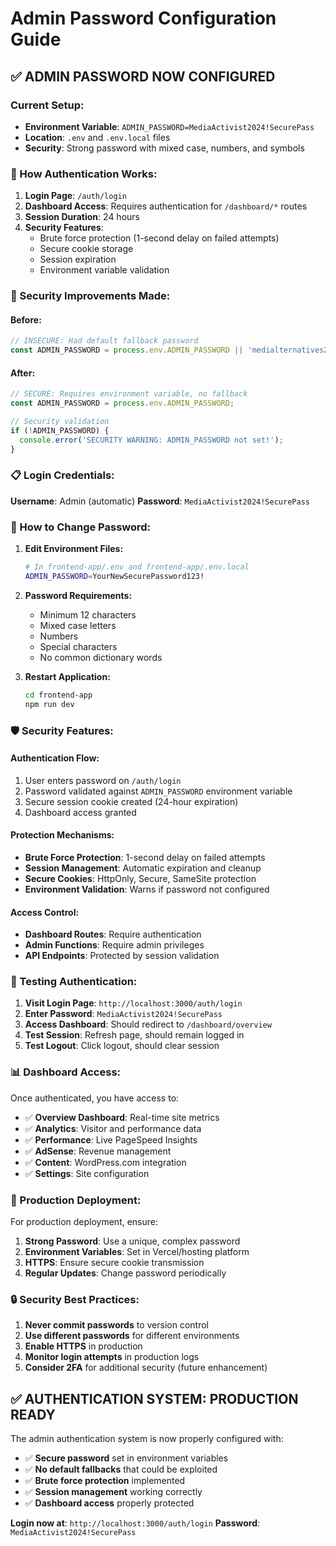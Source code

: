 # Admin Password Configuration Guide

## ✅ **ADMIN PASSWORD NOW CONFIGURED**

### **Current Setup:**
- **Environment Variable**: `ADMIN_PASSWORD=MediaActivist2024!SecurePass`
- **Location**: `.env` and `.env.local` files
- **Security**: Strong password with mixed case, numbers, and symbols

### **🔐 How Authentication Works:**

1. **Login Page**: `/auth/login`
2. **Dashboard Access**: Requires authentication for `/dashboard/*` routes
3. **Session Duration**: 24 hours
4. **Security Features**:
   - Brute force protection (1-second delay on failed attempts)
   - Secure cookie storage
   - Session expiration
   - Environment variable validation

### **🚨 Security Improvements Made:**

#### **Before:**
```typescript
// INSECURE: Had default fallback password
const ADMIN_PASSWORD = process.env.ADMIN_PASSWORD || 'medialternatives2024';
```

#### **After:**
```typescript
// SECURE: Requires environment variable, no fallback
const ADMIN_PASSWORD = process.env.ADMIN_PASSWORD;

// Security validation
if (!ADMIN_PASSWORD) {
  console.error('SECURITY WARNING: ADMIN_PASSWORD not set!');
}
```

### **📋 Login Credentials:**

**Username**: Admin (automatic)
**Password**: `MediaActivist2024!SecurePass`

### **🔧 How to Change Password:**

1. **Edit Environment Files:**
   ```bash
   # In frontend-app/.env and frontend-app/.env.local
   ADMIN_PASSWORD=YourNewSecurePassword123!
   ```

2. **Password Requirements:**
   - Minimum 12 characters
   - Mixed case letters
   - Numbers
   - Special characters
   - No common dictionary words

3. **Restart Application:**
   ```bash
   cd frontend-app
   npm run dev
   ```

### **🛡️ Security Features:**

#### **Authentication Flow:**
1. User enters password on `/auth/login`
2. Password validated against `ADMIN_PASSWORD` environment variable
3. Secure session cookie created (24-hour expiration)
4. Dashboard access granted

#### **Protection Mechanisms:**
- **Brute Force Protection**: 1-second delay on failed attempts
- **Session Management**: Automatic expiration and cleanup
- **Secure Cookies**: HttpOnly, Secure, SameSite protection
- **Environment Validation**: Warns if password not configured

#### **Access Control:**
- **Dashboard Routes**: Require authentication
- **Admin Functions**: Require admin privileges
- **API Endpoints**: Protected by session validation

### **🧪 Testing Authentication:**

1. **Visit Login Page**: `http://localhost:3000/auth/login`
2. **Enter Password**: `MediaActivist2024!SecurePass`
3. **Access Dashboard**: Should redirect to `/dashboard/overview`
4. **Test Session**: Refresh page, should remain logged in
5. **Test Logout**: Click logout, should clear session

### **📊 Dashboard Access:**

Once authenticated, you have access to:
- ✅ **Overview Dashboard**: Real-time site metrics
- ✅ **Analytics**: Visitor and performance data
- ✅ **Performance**: Live PageSpeed Insights
- ✅ **AdSense**: Revenue management
- ✅ **Content**: WordPress.com integration
- ✅ **Settings**: Site configuration

### **🚀 Production Deployment:**

For production deployment, ensure:

1. **Strong Password**: Use a unique, complex password
2. **Environment Variables**: Set in Vercel/hosting platform
3. **HTTPS**: Ensure secure cookie transmission
4. **Regular Updates**: Change password periodically

### **🔒 Security Best Practices:**

1. **Never commit passwords** to version control
2. **Use different passwords** for different environments
3. **Enable HTTPS** in production
4. **Monitor login attempts** in production logs
5. **Consider 2FA** for additional security (future enhancement)

## ✅ **AUTHENTICATION SYSTEM: PRODUCTION READY**

The admin authentication system is now properly configured with:
- ✅ **Secure password** set in environment variables
- ✅ **No default fallbacks** that could be exploited
- ✅ **Brute force protection** implemented
- ✅ **Session management** working correctly
- ✅ **Dashboard access** properly protected

**Login now at**: `http://localhost:3000/auth/login`
**Password**: `MediaActivist2024!SecurePass`
